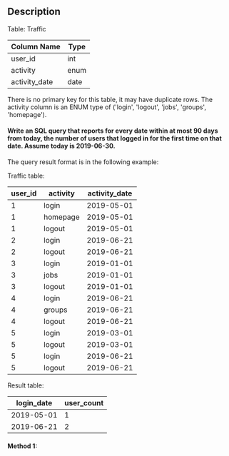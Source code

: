 ## Description

Table: Traffic

| Column Name   | Type |
| ------------- | ---- |
| user_id       | int  |
| activity      | enum |
| activity_date | date |

There is no primary key for this table, it may have duplicate rows.
The activity column is an ENUM type of ('login', 'logout', 'jobs', 'groups', 'homepage').

#### Write an SQL query that reports for every date within at most 90 days from today, the number of users that logged in for the first time on that date. Assume today is 2019-06-30.

The query result format is in the following example:

Traffic table:

| user_id | activity | activity_date |
| ------- | -------- | ------------- |
| 1       | login    | 2019-05-01    |
| 1       | homepage | 2019-05-01    |
| 1       | logout   | 2019-05-01    |
| 2       | login    | 2019-06-21    |
| 2       | logout   | 2019-06-21    |
| 3       | login    | 2019-01-01    |
| 3       | jobs     | 2019-01-01    |
| 3       | logout   | 2019-01-01    |
| 4       | login    | 2019-06-21    |
| 4       | groups   | 2019-06-21    |
| 4       | logout   | 2019-06-21    |
| 5       | login    | 2019-03-01    |
| 5       | logout   | 2019-03-01    |
| 5       | login    | 2019-06-21    |
| 5       | logout   | 2019-06-21    |

Result table:

| login_date | user_count |
| ---------- | ---------- |
| 2019-05-01 | 1          |
| 2019-06-21 | 2          |

#### Method 1:

```sql

```
